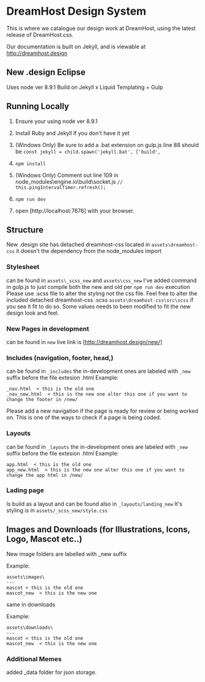 # DreamHost Design System

This is where we catalogue our design work at DreamHost, using the latest release of DreamHost.css.

Our documentation is built on Jekyll, and is viewable at http://dreamhost.design


## New .design Eclipse 
Uses node ver 8.9.1
Build on Jekyll x Liquid Templating + Gulp

## Running Locally
1. Ensure your using node ver 8.9.1
2. Install Ruby and Jekyll if you don't have it yet
3. (Windows Only) Be sure to add a .bat extension on gulp.js line 88 should be 
`const jekyll = child.spawn('jekyll.bat', ['build',`

4. `npm install`
5. (Windows Only) Comment out line 109 in node_modules\engine.io\build\socket.js
`//                this.pingIntervalTimer.refresh();`
6. `npm run dev`
7. open [http://localhost:7676] with your browser.


## Structure
New .design site has detached dreamhost-css located in `assets\dreamhost-css` it doesn't the dependency from the node_modules import

### Stylesheet
can be found in `assets\_scss_new` and `assets\css_new`
I've added command in gulp.js to just compile both the new and old per `npm run dev` execution
Please use .scss file to alter the styling not the css file. Feel free to alter the included detached dreamhost-css .scss `assets\dreamhost-css\src\scss` if you see it fit to do so. 
Some values needs to been modified to fit the new design look and feel.

### New Pages in development
can be found in `new` live link is [http://dreamhost.design/new/]

### Includes (navigation, footer, head,)
can be found in `_includes` 
the in-development ones are labeled with `_new` suffix before the file extesion .html
Example:
```
_nav.html  < this is the old one 
_nav_new.html  < this is the new one alter this one if you want to change the footer in /new/
```
Please add a new navigation if the page is ready for review or being worked on.
This is one of the ways to check if a page is being coded.


### Layouts 
can be found in `_layouts`
the in-development ones are labeled with `_new` suffix before the file extesion .html
Example:
```
app.html  < this is the old one
app_new.html  < this is the new one alter this one if you want to change the app html in /new/
```

### Lading page
Is build as a layout and can be found also in `_layouts/landing_new`
It's styling is in  `assets/_scss_new/style.css`

## Images and Downloads (for Illustrations, Icons, Logo, Mascot etc..)
New image folders are labelled with _new suffix 

Example:
```
assets\images\
---
mascot < this is the old one
mascot_new  < this is the new one 
```

same in downloads

Example:
```
assets\downloads\
---
mascot < this is the old one
mascot_new  < this is the new one 
```

### Additional Memes 
added _data folder for json storage.
